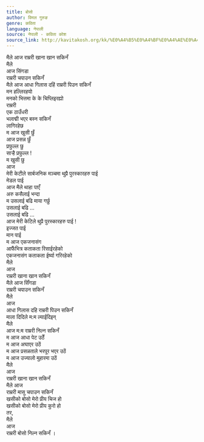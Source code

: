 ```yaml
---
title: बोसो
author: विमल गुरुङ
genre: कविता
language: नेपाली
source: नेपाली - कविता कोश
source_link: http://kavitakosh.org/kk/%E0%A4%B5%E0%A4%BF%E0%A4%AE%E0%A4%B2_%E0%A4%97%E0%A5%81%E0%A4%B0%E0%A5%81%E0%A4%99
---
```


मैले आज राम्ररी खाना खान सकिनँ  
मैले  
आज सिंगडा  
राम्ररी चपाउन सकिनँ  
मैले आज आधा गिलास दहिं राम्ररी पिउन सकिनँ  
मन हल्लिरहयो  
मनको भित्तमा के के चिप्लिइरह्यो  
राम्ररी  
एक ठाउँधरी  
भलाद्मी भएर बस्न सकिनँ  
लागिरहेछ  
म आज खुसी छुँ  
आज प्रसन्न छुँ  
प्रफुल्ल छु  
सार्‍है प्रफुल्ल !  
म खुसी छु  
आज  
मेरी केटीले सार्बजनिक मञ्चमा थुप्रै पुरस्कारहरु पाई  
मेडल पाई  
आज मैले थाहा पाएँ  
अरु कसैलाई भन्दा  
म उसलाई बढि माया गर्छु  
उसलाई बढि ...  
उसलाई बढि ...  
आज मेरी केटिले थुप्रै पुरस्कारहरु पाई !  
इज्जत पाई  
मान पाई  
म आज एकजनासंग  
आफैंभित्र कताकता रिसाईरहेको  
एकजनासंग कताकता ईर्ष्या गरिरहेको  
मैले  
आज  
राम्ररी खाना खान सकिनँ  
मैले आज सिँगडा  
राम्ररी चपाउन सकिनँ  
मैले  
आज  
आधा गिलास दहि राम्ररी पिउन सकिनँ  
माला दिदिले म:म ल्याईदिइन्  
मैले  
आज म:म राम्ररी निल्न सकिनँ  
म आज आधा पेट उठेँ  
म आज अघाएर उठें  
म आज प्रसन्नताले भरपूर भएर उठें  
म आज उज्यालो मुहारमा उठें  
मैले  
आज  
राम्ररी खाना खान सकिनँ  
मैले आज  
राम्ररी मासु चपाउन सकिनँ  
खसीको बोसो मेरो प्रीय चिज हो  
खसीको बोसो मेरो प्रीय कुरो हो  
तर,  
मैले  
आज  
राम्ररी बोसो निल्न सकिनँ ।
